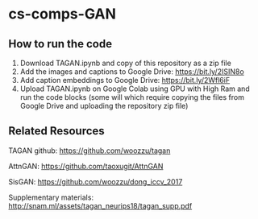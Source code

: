# cs-comps-GAN

## How to run the code

1. Download TAGAN.ipynb and copy of this repository as a zip file
2. Add the images and captions to Google Drive: https://bit.ly/2ISIN8o 
3. Add caption embeddings to Google Drive: https://bit.ly/2Wfl6iF
4. Upload TAGAN.ipynb on Google Colab using GPU with High Ram and run the code blocks (some will which require copying the files from Google Drive and uploading the repository zip file)

## Related Resources

TAGAN github: https://github.com/woozzu/tagan

AttnGAN: https://github.com/taoxugit/AttnGAN

SisGAN: https://github.com/woozzu/dong_iccv_2017

Supplementary materials: http://snam.ml/assets/tagan_neurips18/tagan_supp.pdf
